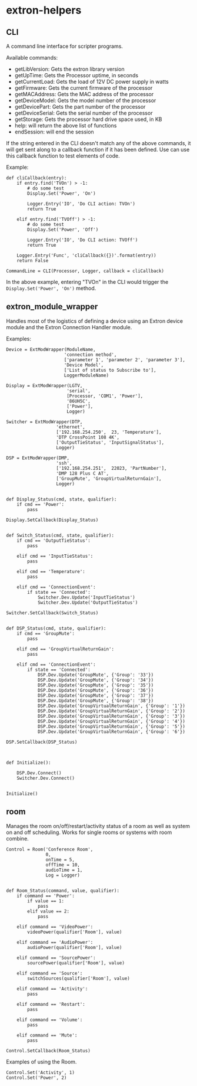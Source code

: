# extron-helpers

## CLI

A command line interface for scripter programs.

Available commands:

- getLibVersion: Gets the extron library version
- getUpTime: Gets the Processor uptime, in seconds
- getCurrentLoad: Gets the load of 12V DC power supply in watts
- getFirmware: Gets the current firmware of the processor
- getMACAddress: Gets the MAC address of the processor
- getDeviceModel: Gets the model number of the processor
- getDevicePart: Gets the part number of the processor
- getDeviceSerial: Gets the serial number of the processor
- getStorage: Gets the processor hard drive space used, in KB
- help: will return the above list of functions
- endSession: will end the session

If the string entered in the CLI doesn't match any of the above commands, it will get sent along to a callback function if it has been defined. Use can use this callback function to test elements of code. 

Example:

```
def cliCallback(entry):
    if entry.find('TVOn') > -1:
        # do some test
        Display.Set('Power', 'On')
        
        Logger.Entry('IO', 'Do CLI action: TVOn')
        return True
        
    elif entry.find('TVOff') > -1:
        # do some test
        Display.Set('Power', 'Off')
        
        Logger.Entry('IO', 'Do CLI action: TVOff')
        return True
        
    Logger.Entry('Func', 'cliCallback({})'.format(entry))
    return False
    
CommandLine = CLI(Processor, Logger, callback = cliCallback)
```

In the above example, entering "TVOn" in the CLI would trigger the `Display.Set('Power', 'On')` method.


## extron_module_wrapper

Handles most of the logistics of defining a device using an Extron device module and the Extron Connection Handler module.

Examples:

```
Device = ExtModWrapper(ModuleName, 
					  'connection method', 
					  ['parameter 1', 'parameter 2', 'parameter 3'], 
					  'Device Model', 
					  ['List of status to Subscribe to'], 
					  LoggerModuleName)

Display = ExtModWrapper(LGTV, 
	                   'serial', 
	                   [Processor, 'COM1', 'Power'], 
	                   '86UH5C',
	                   ['Power'], 
	                   Logger)

Switcher = ExtModWrapper(DTP,
				   'ethernet', 
				   ['192.168.254.250',  23, 'Temperature'], 
				   'DTP CrossPoint 108 4K', 
				   ['OutputTieStatus', 'InputSignalStatus'], 
				   Logger) 

DSP = ExtModWrapper(DMP,
				   'ssh', 
				   ['192.168.254.251',  22023, 'PartNumber'], 
				   'DMP 128 Plus C AT', 
				   ['GroupMute', 'GroupVirtualReturnGain'], 
				   Logger)  


def Display_Status(cmd, state, qualifier):
    if cmd == 'Power':
        pass

Display.SetCallback(Display_Status)


def Switch_Status(cmd, state, qualifier):
    if cmd == 'OutputTieStatus':
        pass
        
    elif cmd == 'InputTieStatus':
        pass
        
    elif cmd == 'Temperature':
        pass
    
    elif cmd == 'ConnectionEvent':
        if state == 'Connected':
            Switcher.Dev.Update('InputTieStatus')
            Switcher.Dev.Update('OutputTieStatus')

Switcher.SetCallback(Switch_Status)


def DSP_Status(cmd, state, qualifier):
    if cmd == 'GroupMute':
        pass
        
    elif cmd == 'GroupVirtualReturnGain':
        pass
        
    elif cmd == 'ConnectionEvent':
        if state == 'Connected':
            DSP.Dev.Update('GroupMute', {'Group': '33'})
            DSP.Dev.Update('GroupMute', {'Group': '34'})
            DSP.Dev.Update('GroupMute', {'Group': '35'})
            DSP.Dev.Update('GroupMute', {'Group': '36'})
            DSP.Dev.Update('GroupMute', {'Group': '37'})
            DSP.Dev.Update('GroupMute', {'Group': '38'})
            DSP.Dev.Update('GroupVirtualReturnGain', {'Group': '1'})
            DSP.Dev.Update('GroupVirtualReturnGain', {'Group': '2'})
            DSP.Dev.Update('GroupVirtualReturnGain', {'Group': '3'})
            DSP.Dev.Update('GroupVirtualReturnGain', {'Group': '4'})
            DSP.Dev.Update('GroupVirtualReturnGain', {'Group': '5'})
            DSP.Dev.Update('GroupVirtualReturnGain', {'Group': '6'})

DSP.SetCallback(DSP_Status)



def Initialize():
	
	DSP.Dev.Connect()
    Switcher.Dev.Connect()


Initialize()

```



## room

Manages the room on/off/restart/activity status of a room as well as system on and off scheduling. Works for single rooms or systems with room combine.

```
Control = Room('Conference Room', 
               0, 
               onTime = 5, 
               offTime = 10, 
               audioTime = 1, 
               Log = Logger)


def Room_Status(command, value, qualifier):
    if command == 'Power':
        if value == 1:
            pass
        elif value == 2:
            pass
    
    elif command == 'VideoPower':
        videoPower(qualifier['Room'], value)
    
    elif command == 'AudioPower':
        audioPower(qualifier['Room'], value)
    
    elif command == 'SourcePower':
        sourcePower(qualifier['Room'], value)
    
    elif command == 'Source':
        switchSources(qualifier['Room'], value)
    
    elif command == 'Activity':
    	pass
    
    elif command == 'Restart':
        pass
    
    elif command == 'Volume':
        pass
    
    elif command == 'Mute':
        pass
    
Control.SetCallback(Room_Status)

```
Examples of using the Room.

```
Control.Set('Activity', 1)
Control.Set('Power', 2)
```